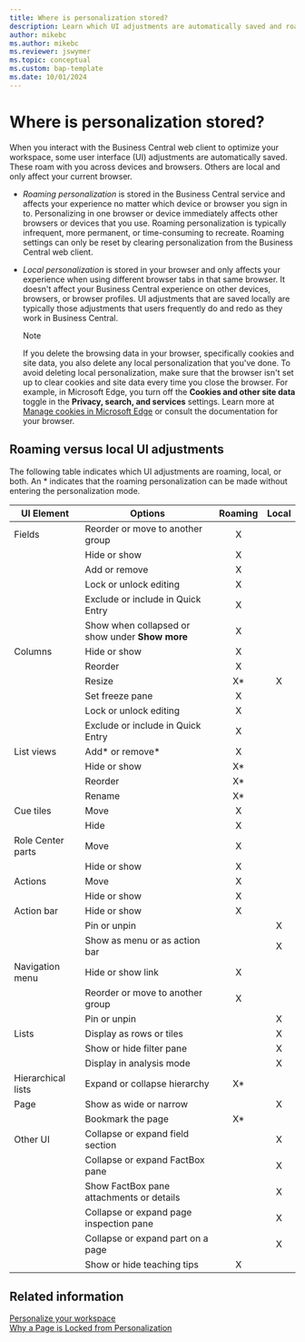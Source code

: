 ```yaml
---
title: Where is personalization stored?
description: Learn which UI adjustments are automatically saved and roam with you across devices and browsers, while others only affect your current browser.
author: mikebc
ms.author: mikebc
ms.reviewer: jswymer
ms.topic: conceptual
ms.custom: bap-template 
ms.date: 10/01/2024
---
```

# Where is personalization stored?

When you interact with the Business Central web client to optimize your workspace, some user interface (UI) adjustments are automatically saved. These roam with you across devices and browsers. Others are local and only affect your current browser.

- *Roaming personalization* is stored in the Business Central service and affects your experience no matter which device or browser you sign in to. Personalizing in one browser or device immediately affects other browsers or devices that you use. Roaming personalization is typically infrequent, more permanent, or time-consuming to recreate. Roaming settings can only be reset by clearing personalization from the Business Central web client.
- *Local personalization* is stored in your browser and only affects your experience when using different browser tabs in that same browser. It doesn't affect your Business Central experience on other devices, browsers, or browser profiles. UI adjustments that are saved locally are typically those adjustments that users frequently do and redo as they work in Business Central.  

  > [!NOTE]
  > If you delete the browsing data in your browser, specifically cookies and site data, you also delete any local personalization that you've done. To avoid deleting local personalization, make sure that the browser isn't set up to clear cookies and site data every time you close the browser. For example, in Microsoft Edge, you turn off the **Cookies and other site data** toggle in the **Privacy, search, and services** settings. Learn more at [Manage cookies in Microsoft Edge](https://support.microsoft.com/en-us/windows/manage-cookies-in-microsoft-edge-view-allow-block-delete-and-use-168dab11-0753-043d-7c16-ede5947fc64d#bkmk_deletecookieseverytimeyouclosethebrowser) or consult the documentation for your browser.

## Roaming versus local UI adjustments

The following table indicates which UI adjustments are roaming, local, or both. An \* indicates that the roaming personalization can be made without entering the personalization mode.  

|UI Element|Options|Roaming|Local|
|-|-|:-:|:-:|
|Fields|Reorder or move to another group|X||
||Hide or show|X||
||Add or remove|X||
||Lock or unlock editing|X||
||Exclude or include in Quick Entry|X||
||Show when collapsed or show under **Show more**|X||
|Columns|Hide or show|X||
||Reorder |X||
||Resize|X*|X|
||Set freeze pane|X||
||Lock or unlock editing |X||
||Exclude or include in Quick Entry|X||
|List views|Add* or remove*|X||
||Hide or show|X*||
||Reorder|X*||
||Rename|X*||
|Cue tiles|Move|X||
||Hide|X||
|Role Center parts|Move|X||
||Hide or show|X||
|Actions|Move|X||
||Hide or show|X||
|Action bar|Hide or show|X||
||Pin or unpin||X|
||Show as menu or as action bar||X|
|Navigation menu|Hide or show link|X||
||Reorder or move to another group|X||
||Pin or unpin||X|
|Lists|Display as rows or tiles||X|
||Show or hide filter pane||X|
||Display in analysis mode||X|
|Hierarchical lists|Expand or collapse hierarchy|X*||
|Page|Show as wide or narrow||X|
||Bookmark the page|X*||
|Other UI|Collapse or expand field section||X|
||Collapse or expand FactBox pane||X|
||Show FactBox pane attachments or details||X|
||Collapse or expand page inspection pane||X|
||Collapse or expand part on a page||X|
||Show or hide teaching tips|X||

## Related information

[Personalize your workspace](ui-personalization-user.md)  
[Why a Page is Locked from Personalization](ui-personalization-locked.md)  
